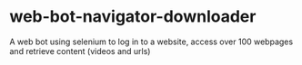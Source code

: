 # web-bot-navigator-downloader
A web bot using selenium to log in to a website, access over 100 webpages and retrieve content (videos and urls)
